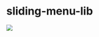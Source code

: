 # sliding-menu-lib


[![](https://jitpack.io/v/jeffersoncieza/sliding-menu-lib.svg)](https://jitpack.io/#jeffersoncieza/sliding-menu-lib)
